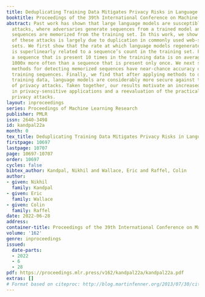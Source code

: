 ```yaml
---
title: Deduplicating Training Data Mitigates Privacy Risks in Language Models
booktitle: Proceedings of the 39th International Conference on Machine Learning
abstract: Past work has shown that large language models are susceptible to privacy
  attacks, where adversaries generate sequences from a trained model and detect which
  sequences are memorized from the training set. In this work, we show that the success
  of these attacks is largely due to duplication in commonly used web-scraped training
  sets. We first show that the rate at which language models regenerate training sequences
  is superlinearly related to a sequence’s count in the training set. For instance,
  a sequence that is present 10 times in the training data is on average generated
  1000x more often than a sequence that is present only once. We next show that existing
  methods for detecting memorized sequences have near-chance accuracy on non-duplicated
  training sequences. Finally, we find that after applying methods to deduplicate
  training data, language models are considerably more secure against these types
  of privacy attacks. Taken together, our results motivate an increased focus on deduplication
  in privacy-sensitive applications and a reevaluation of the practicality of existing
  privacy attacks.
layout: inproceedings
series: Proceedings of Machine Learning Research
publisher: PMLR
issn: 2640-3498
id: kandpal22a
month: 0
tex_title: Deduplicating Training Data Mitigates Privacy Risks in Language Models
firstpage: 10697
lastpage: 10707
page: 10697-10707
order: 10697
cycles: false
bibtex_author: Kandpal, Nikhil and Wallace, Eric and Raffel, Colin
author:
- given: Nikhil
  family: Kandpal
- given: Eric
  family: Wallace
- given: Colin
  family: Raffel
date: 2022-06-28
address:
container-title: Proceedings of the 39th International Conference on Machine Learning
volume: '162'
genre: inproceedings
issued:
  date-parts:
  - 2022
  - 6
  - 28
pdf: https://proceedings.mlr.press/v162/kandpal22a/kandpal22a.pdf
extras: []
# Format based on citeproc: http://blog.martinfenner.org/2013/07/30/citeproc-yaml-for-bibliographies/
---
```

